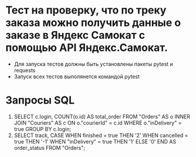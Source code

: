 ﻿# Тест на проверку, что по треку заказа можно получить данные о заказе в Яндекс Самокат  с помощью API Яндекс.Самокат.
- Для запуска тестов должны быть установлены пакеты pytest и requests
- Запуск всех тестов выполянется командой pytest

# Запросы SQL
1. SELECT c.login, COUNT(o.id) AS total_order
   FROM "Orders" AS o
   INNER JOIN "Couriers" AS c ON o."courierId" = c.id
   WHERE o."inDelivery" = true
   GROUP BY c.login;
2. SELECT track,
     CASE
       WHEN finished = true THEN '2'
       WHEN cancelled = true THEN '-1'
       WHEN "inDelivery" = true THEN '1'
       ELSE '0'
     END AS order_status
   FROM "Orders";